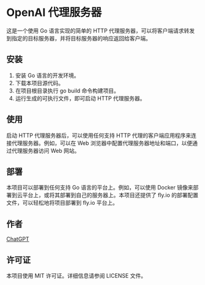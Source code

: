 # OpenAI 代理服务器
这是一个使用 Go 语言实现的简单的 HTTP 代理服务器，可以将客户端请求转发到指定的目标服务器，并将目标服务器的响应返回给客户端。

## 安装

1. 安装 Go 语言的开发环境。
2. 下载本项目源代码。
3. 在项目根目录执行 go build 命令构建项目。
4. 运行生成的可执行文件，即可启动 HTTP 代理服务器。

## 使用

启动 HTTP 代理服务器后，可以使用任何支持 HTTP 代理的客户端应用程序来连接代理服务器。例如，可以在 Web 浏览器中配置代理服务器地址和端口，以便通过代理服务器访问 Web 网站。

## 部署

本项目可以部署到任何支持 Go 语言的平台上。例如，可以使用 Docker 镜像来部署到云平台上，或将其部署到自己的服务器上。本项目还提供了 fly.io 的部署配置文件，可以轻松地将项目部署到 fly.io 平台上。

## 作者

[ChatGPT](https://chat.openai.com)

## 许可证

本项目使用 MIT 许可证。详细信息请参阅 LICENSE 文件。
